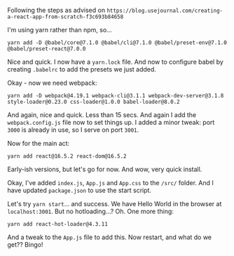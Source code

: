 Following the steps as advised on `https://blog.usejournal.com/creating-a-react-app-from-scratch-f3c693b84658`

I'm using yarn rather than npm, so...

```
yarn add -D @babel/core@7.1.0 @babel/cli@7.1.0 @babel/preset-env@7.1.0 @babel/preset-react@7.0.0
```

Nice and quick. I now have a `yarn.lock` file. And now to configure babel by creating `.babelrc` to add the presets we just added.

Okay - now we need webpack:

```
yarn add -D webpack@4.19.1 webpack-cli@3.1.1 webpack-dev-server@3.1.8 style-loader@0.23.0 css-loader@1.0.0 babel-loader@8.0.2
```

And again, nice and quick. Less than 15 secs. And again I add the `webpack.config.js` file now to set things up. I added a minor tweak: port `3000` is already in use, so I serve on port `3001`.


Now for the main act:

```
yarn add react@16.5.2 react-dom@16.5.2
```

Early-ish versions, but let's go for now. And wow, very quick install.

Okay, I've added `index.js`, `App.js` and `App.css` to the `/src/` folder. And I have updated `package.json` to use the start script.

Let's try `yarn start`... and success. We have Hello World in the browser at `localhost:3001`.
But no hotloading...? Oh. One more thing:

```
yarn add react-hot-loader@4.3.11
```

And a tweak to the `App.js` file to add this. Now restart, and what do we get??
Bingo!


